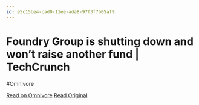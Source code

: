 ```yaml
---
id: e5c15be4-cad0-11ee-ada8-97f3f7b05af9
---
```


# Foundry Group is shutting down and won’t raise another fund | TechCrunch
#Omnivore

[Read on Omnivore](https://omnivore.app/me/foundry-group-is-shutting-down-and-won-t-raise-another-fund-tech-18da509e22b)
[Read Original](https://techcrunch.com/2024/02/13/foundry-group-is-shutting-down-and-wont-raise-another-fund/)

